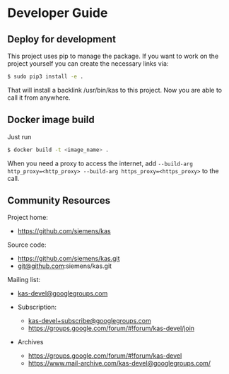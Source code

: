 Developer Guide
===============

Deploy for development
----------------------

This project uses pip to manage the package. If you want to work on the
project yourself you can create the necessary links via:

```sh
$ sudo pip3 install -e .
```

That will install a backlink /usr/bin/kas to this project. Now you are
able to call it from anywhere.


Docker image build
------------------

Just run

```sh
$ docker build -t <image_name> .
```

When you need a proxy to access the internet, add `--build-arg
http_proxy=<http_proxy> --build-arg https_proxy=<https_proxy>` to the
call.


Community Resources
-------------------

Project home:

 - https://github.com/siemens/kas

Source code:

 - https://github.com/siemens/kas.git
 - git@github.com:siemens/kas.git

Mailing list:

  - kas-devel@googlegroups.com

  - Subscription:
    - kas-devel+subscribe@googlegroups.com
    - https://groups.google.com/forum/#!forum/kas-devel/join

  - Archives
    - https://groups.google.com/forum/#!forum/kas-devel
    - https://www.mail-archive.com/kas-devel@googlegroups.com/
